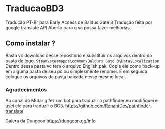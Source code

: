# TraducaoBD3

Tradução PT-Br para Early Access de Baldus Gate 3
Tradução feita por google translate API
Aberto para q vc possa fazer melhorias

## Como instalar ?

Basta vc download desse repositorio e substituir os arquivos dentro da pasta do jogo.
`Steam\steamapps\common\Baldurs Gate 3\Data\Localization`
Dentro dessa pasta vc tera o arquivo English.pak. Copie ele como back-up em alguma pasta de seu pc ou simplesmente renomei.
E em seguida coloque os arquivos da pasta baixada nesse mesmo local.

### Agradecimentos

Ao canal do Mutar q fez um bot para traduzir o pathfinder
eu modifiquei e usei ele para traduzir o BG3.
https://github.com/RenantDev/pathfinder-translate

Galera da Dungeon
https://dungeon.gg/info
